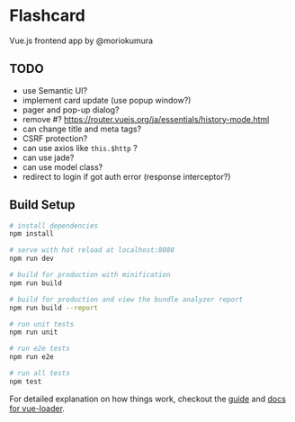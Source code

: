 # Flashcard

Vue.js frontend app by @moriokumura

## TODO
- use Semantic UI?
- implement card update (use popup window?)
- pager and pop-up dialog?
- remove #? https://router.vuejs.org/ja/essentials/history-mode.html
- can change title and meta tags?
- CSRF protection?
- can use axios like `this.$http` ?
- can use jade?
- can use model class?
- redirect to login if got auth error (response interceptor?)

## Build Setup

``` bash
# install dependencies
npm install

# serve with hot reload at localhost:8080
npm run dev

# build for production with minification
npm run build

# build for production and view the bundle analyzer report
npm run build --report

# run unit tests
npm run unit

# run e2e tests
npm run e2e

# run all tests
npm test
```

For detailed explanation on how things work, checkout the [guide](http://vuejs-templates.github.io/webpack/) and [docs for vue-loader](http://vuejs.github.io/vue-loader).
